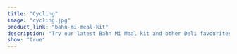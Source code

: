 ```yaml
---
title: "Cycling"
image: "cycling.jpg"
product_link: "bahn-mi-meal-kit"
description: "Try our latest Bahn Mi Meal kit and other Deli favourites designed to make  at home!"
show: "true"
---
```


